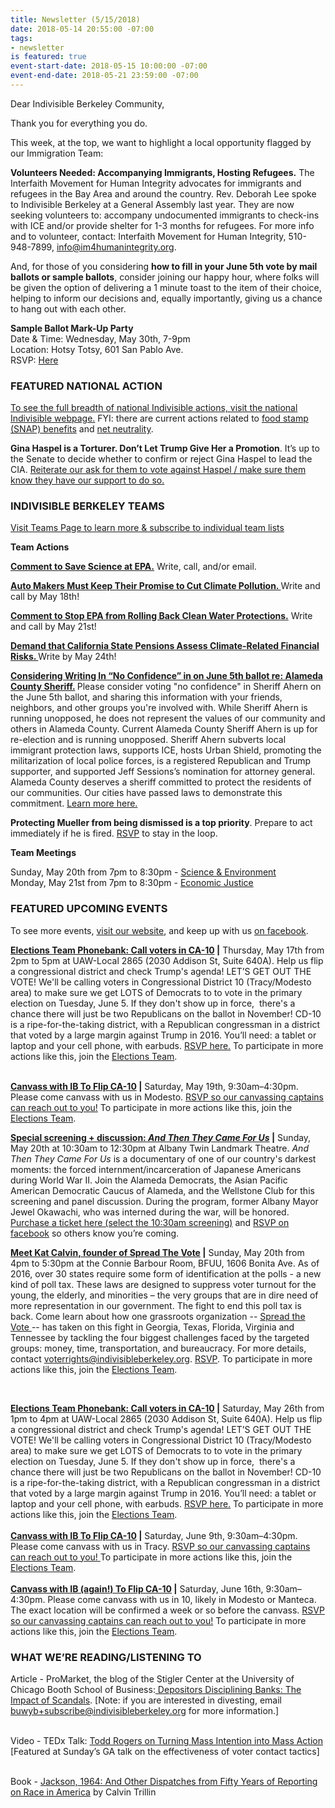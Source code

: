 ```yaml
---
title: Newsletter (5/15/2018)
date: 2018-05-14 20:55:00 -07:00
tags:
- newsletter
is featured: true
event-start-date: 2018-05-15 10:00:00 -07:00
event-end-date: 2018-05-21 23:59:00 -07:00
---
```


<p>Dear Indivisible Berkeley Community,
</p>
<p>Thank you for everything you do. 
</p>
<p>This week, at the top, we want to highlight a local opportunity flagged by our Immigration Team:
</p>
<p><strong>Volunteers Needed: Accompanying Immigrants, Hosting Refugees.</strong> The Interfaith Movement for Human Integrity advocates for immigrants and refugees in the Bay Area and around the country. Rev. Deborah Lee spoke to Indivisible Berkeley at a General Assembly last year. They are now seeking volunteers to: accompany undocumented immigrants to check-ins with ICE and/or provide shelter for 1-3 months for refugees. For more info and to volunteer, contact: Interfaith Movement for Human Integrity, 510-948-7899, <a href="mailto:info@im4humanintegrity.org">info@im4humanintegrity.org</a>.
</p>
<p>
    And, for those of you considering <strong>how to fill in your June 5th vote by mail ballots or sample ballots</strong>, consider joining our happy hour, where folks will be given the option of delivering a 1 minute toast to the item of their choice, helping to inform our decisions and, equally importantly, giving us a chance to hang out with each other.
</p>
<p><strong>Sample Ballot Mark-Up Party</strong><br>Date & Time: Wednesday, May 30th, 7-9pm<br>Location: Hotsy Totsy, 601 San Pablo Ave.
    <br>
    RSVP: <a href="https://www.indivisibleberkeley.org/event/sample-ballot-mark-up-party">Here</a>
</p>
<h3>FEATURED NATIONAL ACTION
</h3>
<p><a href="https://www.indivisible.org/">To see the full breadth of national Indivisible actions, visit the national Indivisible webpage.</a> FYI: there are current actions related to <a href="https://www.indivisible.org/resource/republicans-trying-sneak-cuts-food-assistance/">food stamp (SNAP) benefits</a> and <a href="https://www.indivisible.org/resource/preserving-net-neutrality-aka-protecting-internet-know/">net neutrality</a>.
</p>
<p><strong>Gina Haspel is a Torturer. Don’t Let Trump Give Her a Promotion</strong>. It’s up to the Senate to decide whether to confirm or reject Gina Haspel to lead the CIA. <a href="http://haspel.indivisible.org/">Reiterate our ask for them to vote against Haspel / make sure them know they have our support to do so.</a>
</p>
<h3>INDIVISIBLE BERKELEY TEAMS
</h3>
<p><a href="https://www.indivisibleberkeley.org/teams">Visit Teams Page to learn more & subscribe to individual team lists</a>
</p>
<p><strong>Team Actions
    </strong>
</p>
<p><a href="https://www.indivisibleberkeley.org/action/comment-to-save-science-at-epa"><strong>Comment to Save Science at EPA.</strong></a><strong></strong> Write, call, and/or email.
</p>
<p><a href="https://www.indivisibleberkeley.org/action/auto-makers-must-keep-their-promise-to-cut-climate-pollution"><strong>Auto Makers Must Keep Their Promise to Cut Climate Pollution. </strong></a>Write and call by May 18th!
</p>
<p><a href="https://www.indivisibleberkeley.org/action/comment-to-stop-epa-from-rolling-back-clean-water-protections"><strong>Comment to Stop EPA from Rolling Back Clean Water Protections.</strong></a><strong></strong> Write and call by May 21st!
</p>
<p><a href="https://www.indivisibleberkeley.org/action/tell-the-california-senate-to-assess-climate-related-financial-risks"><strong>Demand that California State Pensions Assess Climate-Related Financial Risks. </strong></a><strong></strong>Write by May 24th!
</p>
<p><a href="https://www.indivisibleberkeley.org/action/vote-no-confidence-in-sheriff-ahern"><strong>Considering Writing In “No Confidence” in on June 5th ballot re: Alameda County Sheriff.</strong></a><strong> </strong>Please consider voting "no confidence" in Sheriff Ahern on the June 5th ballot, and sharing this information with your friends, neighbors, and other groups you're involved with. While Sheriff Ahern is running unopposed, he does not represent the values of our community and others in Alameda County. Current Alameda County Sheriff Ahern is up for re-election and is running unopposed. Sheriff Ahern subverts local immigrant protection laws, supports ICE, hosts Urban Shield, promoting the militarization of local police forces, is a registered Republican and Trump supporter, and supported Jeff Sessions’s nomination for attorney general. Alameda County deserves a sheriff committed to protect the residents of our communities. Our cities have passed laws to demonstrate this commitment. <a href="https://www.indivisibleberkeley.org/action/vote-no-confidence-in-sheriff-ahern">Learn more here.</a>
</p>
<p><strong>Protecting Mueller from being dismissed is a top priority</strong>. Prepare to act immediately if he is fired. <a href="https://www.trumpisnotabovethelaw.org/event/mueller-firing-rapid-response/18715/signup/">RSVP</a> to stay in the loop.
</p>
<p><strong>Team Meetings</strong>
</p>
<p>Sunday, May 20th from 7pm to 8:30pm - <a href="https://www.indivisibleberkeley.org/event/science-and-environment-team-meeting-a324c8">Science & Environment</a>
    <br>
    Monday, May 21st from 7pm to 8:30pm - <a href="https://www.indivisibleberkeley.org/event/economic-justice-team-meeting-5-slash-20-slash-2018">Economic Justice</a>
</p>
<h3>FEATURED UPCOMING EVENTS
</h3>
<p>To see more events, <a href="https://www.indivisibleberkeley.org/calendar">visit our website</a>, and keep up with us <a href="https://www.facebook.com/pg/BerkeleyIndivisible/events/?ref=page_internal">on facebook</a>.
</p><a href="https://docs.google.com/forms/d/e/1FAIpQLSc3SamfW9NXV8lfIlo9JKAIpRaasqX-9bPUExm9Al-XzwZ96g/viewform"><strong>Elections Team Phonebank: Call voters in CA-10</strong></a><strong> |</strong> Thursday, May 17th from 2pm to 5pm at UAW-Local 2865 (2030 Addison St, Suite 640A). Help us flip a congressional district and check Trump's agenda! LET’S GET OUT THE VOTE! We'll be calling voters in Congressional District 10 (Tracy/Modesto area) to make sure we get LOTS of Democrats to to vote in the primary election on Tuesday, June 5. If they don't show up in force, &nbsp;there's a chance there will just be two Republicans on the ballot in November!  CD-10 is a ripe-for-the-taking district, with a Republican congressman in a district that voted by a large margin against Trump in 2016. You’ll need: a tablet or laptop and your cell phone, with earbuds. <a href="https://docs.google.com/forms/d/e/1FAIpQLSc3SamfW9NXV8lfIlo9JKAIpRaasqX-9bPUExm9Al-XzwZ96g/viewform">RSVP here.</a> To participate in more actions like this, join the <a href="https://www.indivisibleberkeley.org/team/elections">Elections Team</a>.<br>
<p><br><a href="https://www.indivisibleberkeley.org/event/canvass-051918"><strong>Canvass with IB To Flip CA-10</strong></a><strong> |</strong> Saturday, May 19th, 9:30am–4:30pm. Please come canvass with us in Modesto. <a href="mailto:canvassing+owner@indivisibleberkeley.org">RSVP so our canvassing captains can reach out to you!</a> To participate in more actions like this, join the <a href="https://www.indivisibleberkeley.org/team/elections">Elections Team</a>.
</p>
<p><a href="https://www.facebook.com/events/111035263098256"><strong>Special screening + discussion: <em>And Then They Came For Us</em></strong></a><strong> |</strong> Sunday, May 20th at 10:30am to 12:30pm at Albany Twin Landmark Theatre. <em>And Then They Came For Us</em> is a documentary of one of our country's darkest moments: the forced internment/incarceration of Japanese Americans during World War II. Join the Alameda Democrats, the Asian Pacific American Democratic Caucus of Alameda, and the Wellstone Club for this screening and panel discussion. During the program, former Albany Mayor Jewel Okawachi, who was interned during the war, will be honored. <a href="https://www.landmarktheatres.com/san-francisco-east-bay/albany-twin/private-screenings">Purchase a ticket here (select the 10:30am screening)</a> and <a href="https://www.facebook.com/events/111035263098256">RSVP on facebook</a> so others know you’re coming. 
</p>
<p><a href="https://www.indivisibleberkeley.org/event/spreadthevote_052018"><strong>Meet Kat Calvin, founder of Spread The Vote</strong></a><strong> |</strong> Sunday, May 20th from 4pm to 5:30pm at the Connie Barbour Room, BFUU, 1606 Bonita Ave. As of 2016, over 30 states require some form of identification at the polls - a new kind of poll tax. These laws are designed to suppress voter turnout for the young, the elderly, and minorities – the very groups that are in dire need of more representation in our government. The fight to end this poll tax is back. Come learn about how one grassroots organization -- <a href="https://www.spreadthevote.org/">Spread the Vote </a>-- has taken on this fight in Georgia, Texas, Florida, Virginia and Tennessee by tackling the four biggest challenges faced by the targeted groups: money, time, transportation, and bureaucracy. For more details, contact <a href="mailto:voterrights@indivisibleberkeley.org">voterrights@indivisibleberkeley.org</a>. <a href="https://www.indivisibleberkeley.org/event/spreadthevote_052018">RSVP</a>. To participate in more actions like this, join the <a href="https://www.indivisibleberkeley.org/team/elections">Elections Team</a>.
</p><br>
<p><a href="https://www.indivisibleberkeley.org/event/phone-bank-to-cd-10-voters-5-slash-26"><strong>Elections Team Phonebank: Call voters in CA-10</strong></a><strong> |</strong> Saturday, May 26th from 1pm to 4pm at UAW-Local 2865 (2030 Addison St, Suite 640A). Help us flip a congressional district and check Trump's agenda! LET’S GET OUT THE VOTE! We'll be calling voters in Congressional District 10 (Tracy/Modesto area) to make sure we get LOTS of Democrats to to vote in the primary election on Tuesday, June 5. If they don't show up in force, &nbsp;there's a chance there will just be two Republicans on the ballot in November!  CD-10 is a ripe-for-the-taking district, with a Republican congressman in a district that voted by a large margin against Trump in 2016. You’ll need: a tablet or laptop and your cell phone, with earbuds. <a href="https://docs.google.com/forms/d/e/1FAIpQLSeE-5xDb_WVNyxrkeMvchWiHGjWJWZdIQpnnSut6CVmBGKc7g/viewform">RSVP here.</a> To participate in more actions like this, join the <a href="https://www.indivisibleberkeley.org/team/elections">Elections Team</a>.<br><strong><br><a href="https://www.indivisibleberkeley.org/event/canvass-060918">Canvass with IB To Flip CA-10</a> |</strong> Saturday, June 9th, 9:30am–4:30pm. Please come canvass with us in Tracy. <a href="mailto:canvassing+owner@indivisibleberkeley.org">RSVP so our canvassing captains can reach out to you! </a>To participate in more actions like this, join the <a href="https://www.indivisibleberkeley.org/team/elections">Elections Team</a>.<br><br><a href="https://www.indivisibleberkeley.org/event/canvass-061618"><strong>Canvass with IB (again!) To Flip CA-10</strong></a><strong> |</strong> Saturday, June 16th, 9:30am–4:30pm. Please come canvass with us in 10, likely in Modesto or Manteca. The exact location will be confirmed a week or so before the canvass. <a href="mailto:canvassing+owner@indivisibleberkeley.org">RSVP so our canvassing captains can reach out to you!</a> To participate in more actions like this, join the <a href="https://www.indivisibleberkeley.org/team/elections">Elections Team</a>.
</p>
<h3>WHAT WE’RE READING/LISTENING TO
</h3>
<p>Article - ProMarket, the blog of the Stigler Center at the University of Chicago Booth School of Business:<a href="https://promarket.org/depositors-disciplining-banks-impact-scandals/?mc_cid=e554a88c49&mc_eid=08b181a65c"> Depositors Disciplining Banks: The Impact of Scandals</a>. [Note: if you are interested in divesting, email <a href="mailto:buwyb+subscribe@indivisibleberkeley.org">buwyb+subscribe@indivisibleberkeley.org</a> for more information.] 
</p>
<p><br>Video - TEDx Talk: <a href="https://www.youtube.com/watch?v=Fn82cNy52a4">Todd Rogers on Turning Mass Intention into Mass Action</a> [Featured at Sunday’s GA talk on the effectiveness of voter contact tactics] 
</p>
<p><br>Book - <a href="https://www.amazon.com/Jackson-1964-Dispatches-Reporting-America/dp/0399588264">Jackson, 1964: And Other Dispatches from Fifty Years of Reporting on Race in America</a> by Calvin Trillin
</p>